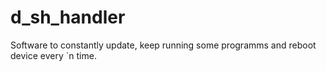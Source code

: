 # d_sh_handler
Software to constantly update, keep running some programms and reboot device every `n time.
